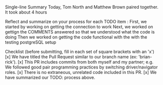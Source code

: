 Single-line Summary
Today, Tom North and Matthew Brown paired together. It took about 4 hours

Reflect and summarize on your process for each TODO item :
First, we started by working on getting the connection to work 
Next, we worked on gettign the COMMENTS answered so that we understood what the code is doing 
Then we worked on getting the code functional with the with the testing postgreSQL setup 

Checklist (before submitting, fill in each set of square brackets with an 'x')
[x] We have titled the Pull Request similar to our branch name (ex: 'brian-rick').
[x] This PR includes commits from both myself and my partner; e.g. We followed good pair programming practices by switching driver/navigator roles.
[x] There is no extraneous, unrelated code included in this PR.
[x] We have summarized our TODO: process above.